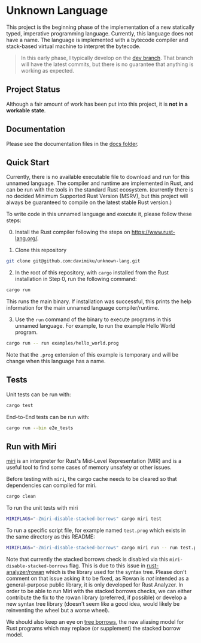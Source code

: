 # Unknown Language

This project is the beginning phase of the implementation of a new statically typed, imperative programming language. Currently, this language does not have a name. The language is implemented with a bytecode compiler and stack-based virtual machine to interpret the bytecode.

> In this early phase, I typically develop on the [dev branch](https://github.com/davimiku/unknown-lang/tree/dev). That branch will have the latest commits, but there is no guarantee that anything is working as expected.

## Project Status

Although a fair amount of work has been put into this project, it is **not in a workable state**.

## Documentation

Please see the documentation files in the [docs folder](docs/README.md).

## Quick Start

Currently, there is no available executable file to download and run for this unnamed language. The compiler and runtime are implemented in Rust, and can be run with the tools in the standard Rust ecosystem. (currently there is no decided Minimum Supported Rust Version (MSRV), but this project will always be guaranteed to compile on the latest stable Rust version.)

To write code in this unnamed language and execute it, please follow these steps:

0. Install the Rust compiler following the steps on https://www.rust-lang.org/.

1. Clone this repository

```sh
git clone git@github.com:davimiku/unknown-lang.git
```

2. In the root of this repository, with `cargo` installed from the Rust installation in Step 0, run the following command:

```sh
cargo run
```

This runs the main binary. If installation was successful, this prints the help information for the main unnamed language compiler/runtime.

3. Use the `run` command of the binary to execute programs in this unnamed language. For example, to run the example Hello World program.

```sh
cargo run -- run examples/hello_world.prog
```

Note that the `.prog` extension of this example is temporary and will be change when this language has a name.

## Tests

Unit tests can be run with:

```sh
cargo test
```

End-to-End tests can be run with:

```sh
cargo run --bin e2e_tests
```

## Run with Miri

[miri](https://github.com/rust-lang/miri) is an interpreter for Rust's Mid-Level Representation (MIR) and is a useful tool to find some cases of memory unsafety or other issues.

Before testing with `miri`, the cargo cache needs to be cleared so that dependencies can compiled for miri.

```sh
cargo clean
```

To run the unit tests with miri

```sh
MIRIFLAGS="-Zmiri-disable-stacked-borrows" cargo miri test
```

To run a specific script file, for example named `test.prog` which exists in the same directory as this README:

```sh
MIRIFLAGS="-Zmiri-disable-stacked-borrows" cargo miri run -- run test.prog
```

Note that currently the stacked borrows check is disabled via this `miri-disable-stacked-borrows` flag. This is due to this issue in [rust-analyzer/rowan](https://github.com/rust-analyzer/rowan/issues/108) which is the library used for the syntax tree. Please don't comment on that issue asking it to be fixed, as Rowan is _not_ intended as a general-purpose public library, it is only developed for Rust Analyzer. In order to be able to run Miri with the stacked borrows checks, we can either contribute the fix to the rowan library (preferred, if possible) or develop a new syntax tree library (doesn't seem like a good idea, would likely be reinventing the wheel but a worse wheel).

We should also keep an eye on [tree borrows](https://perso.crans.org/vanille/treebor/), the new aliasing model for Rust programs which may replace (or supplement) the stacked borrow model.
